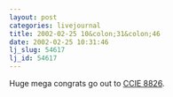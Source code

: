 ```yaml
---
layout: post
categories: livejournal
title: 2002-02-25 10&colon;31&colon;46
date: 2002-02-25 10:31:46
lj_slug: 54617
lj_id: 54617
---
```

Huge mega congrats go out to [CCIE 8826](http://phyber.livejournal.com).
